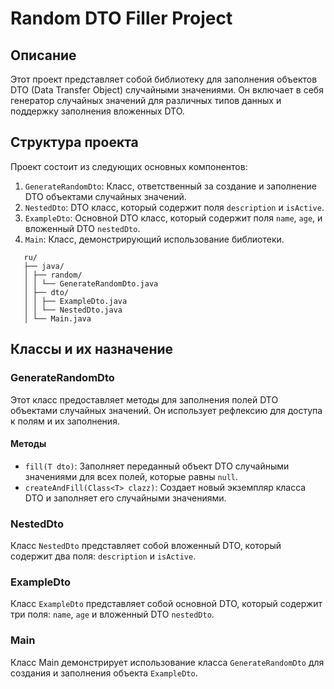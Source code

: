# Random DTO Filler Project

## Описание

Этот проект представляет собой библиотеку для заполнения объектов DTO (Data Transfer Object) случайными значениями. Он
включает в себя генератор случайных значений для различных типов данных и поддержку заполнения вложенных DTO.

## Структура проекта

Проект состоит из следующих основных компонентов:

1. `GenerateRandomDto`: Класс, ответственный за создание и заполнение DTO объектами случайных значений.
2. `NestedDto`: DTO класс, который содержит поля `description` и `isActive`.
3. `ExampleDto`: Основной DTO класс, который содержит поля `name`, `age`, и вложенный DTO `nestedDto`.
4. `Main`: Класс, демонстрирующий использование библиотеки.

```
   ru/
   ├── java/
   │ ├── random/
   │ │ └── GenerateRandomDto.java
   │ ├── dto/
   │ │ ├── ExampleDto.java
   │ │ └── NestedDto.java
   │ └── Main.java
```

## Классы и их назначение

### GenerateRandomDto

Этот класс предоставляет методы для заполнения полей DTO объектами случайных значений. Он использует рефлексию для
доступа к полям и их заполнения.

#### Методы

+ `fill(T dto)`: Заполняет переданный объект DTO случайными значениями для всех полей, которые равны `null`.
+ `createAndFill(Class<T> clazz)`: Создает новый экземпляр класса DTO и заполняет его случайными значениями.

### NestedDto

Класс `NestedDto` представляет собой вложенный DTO, который содержит два поля: `description` и `isActive`.

### ExampleDto

Класс `ExampleDto` представляет собой основной DTO, который содержит три поля: `name`, `age` и вложенный
DTO `nestedDto`.

### Main

Класс Main демонстрирует использование класса `GenerateRandomDto` для создания и заполнения объекта `ExampleDto`.
